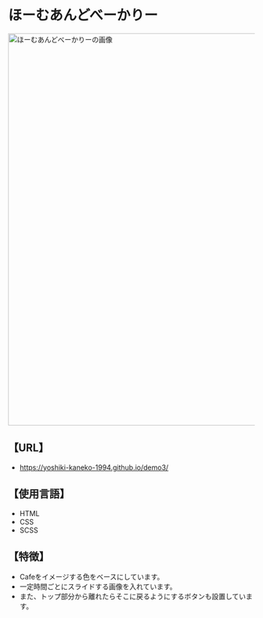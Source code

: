 # ほーむあんどべーかりー  

<img src='https://github.com/user-attachments/assets/ba5d73a8-4f88-4318-afa1-a87626a10564' alt='ほーむあんどべーかりーの画像' width='800px'>  

## 【URL】  
- https://yoshiki-kaneko-1994.github.io/demo3/  

## 【使用言語】
- HTML  
- CSS  
- SCSS  

## 【特徴】  
- Cafeをイメージする色をベースにしています。  
- 一定時間ごとにスライドする画像を入れています。  
- また、トップ部分から離れたらそこに戻るようにするボタンも設置しています。  
